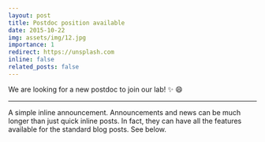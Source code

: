 ```yaml
---
layout: post
title: Postdoc position available
date: 2015-10-22
img: assets/img/12.jpg
importance: 1 
redirect: https://unsplash.com
inline: false
related_posts: false
---
```


We are looking for a new postdoc to join our lab! :sparkles: :smile:

---

A simple inline announcement. Announcements and news can be much longer than just quick inline posts. In fact, they can have all the features available for the standard blog posts. See below.

